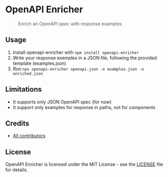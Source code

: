 # OpenAPI Enricher

> Enrich an OpenAPI spec with response examples

## Usage

1. Install openapi-enricher with `npm install openapi-enricher`
2. Write your response exemples in a JSON file, following the provided template (examples.json)
3. Run `npx openapi-enricher openapi.json -e examples.json -o enriched.json`

## Limitations

* It supports only JSON OpenAPI spec (for now)
* It support only examples for response in paths, not for components

## Credits

* [All contributors](https://github.com/welcomattic/openapi-enricher/graphs/contributors)

## License

OpenAPI Enricher is licensed under the MIT License - see the [LICENSE](LICENSE) file for details.
